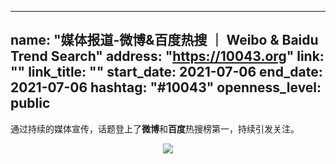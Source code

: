 <!--
 * @Author: WANG Maonan
 * @Date: 2021-07-06 14:19:16
 * @Description: 关于媒体热搜消息
 * @LastEditTime: 2021-07-06 14:51:37
-->
---
name: "媒体报道-微博&百度热搜 ｜ Weibo & Baidu Trend Search"
address: "https://10043.org"
link: ""
link_title: ""
start_date: 2021-07-06
end_date: 2021-07-06
hashtag: "#10043"
openness_level: public
---
通过持续的媒体宣传，话题登上了**微博**和**百度**热搜榜第一，持续引发关注。

<p align="center">
    <img src="https://10043.org/assets/images/search_trend.png">
</p>